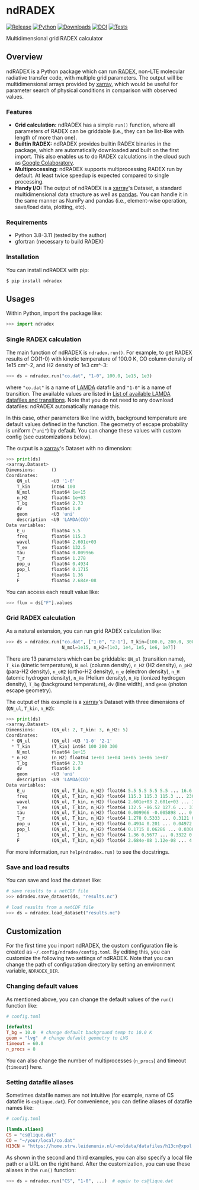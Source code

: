 # ndRADEX

[![Release](https://img.shields.io/pypi/v/ndradex?label=Release&color=cornflowerblue&style=flat-square)](https://pypi.org/project/ndradex/)
[![Python](https://img.shields.io/pypi/pyversions/ndradex?label=Python&color=cornflowerblue&style=flat-square)](https://pypi.org/project/ndradex/)
[![Downloads](https://img.shields.io/pypi/dm/ndradex?label=Downloads&color=cornflowerblue&style=flat-square)](https://pepy.tech/project/ndradex)
[![DOI](https://img.shields.io/badge/DOI-10.5281/zenodo.3384031-cornflowerblue?style=flat-square)](https://doi.org/10.5281/zenodo.3384031)
[![Tests](https://img.shields.io/github/actions/workflow/status/astropenguin/ndradex/tests.yml?label=Tests&style=flat-square)](https://github.com/astropenguin/ndradex/actions)

Multidimensional grid RADEX calculator

## Overview

ndRADEX is a Python package which can run [RADEX], non-LTE molecular radiative transfer code, with multiple grid parameters.
The output will be multidimensional arrays provided by [xarray], which would be useful for parameter search of physical conditions in comparison with observed values.

### Features

- **Grid calculation:** ndRADEX has a simple `run()` function, where all parameters of RADEX can be griddable (i.e., they can be list-like with length of more than one).
- **Builtin RADEX:** ndRADEX provides builtin RADEX binaries in the package, which are automatically downloaded and built on the first import. This also enables us to do RADEX calculations in the cloud such as [Google Colaboratory](https://colab.research.google.com).
- **Multiprocessing:** ndRADEX supports multiprocessing RADEX run by default. At least twice speedup is expected compared to single processing.
- **Handy I/O:** The output of ndRADEX is a [xarray]'s Dataset, a standard multidimensional data structure as well as [pandas]. You can handle it in the same manner as NumPy and pandas (i.e., element-wise operation, save/load data, plotting, etc).

### Requirements

- Python 3.8-3.11 (tested by the author)
- gfortran (necessary to build RADEX)

### Installation

You can install ndRADEX with pip:

```shell
$ pip install ndradex
```

## Usages

Within Python, import the package like:

```python
>>> import ndradex
```

### Single RADEX calculation

The main function of ndRADEX is `ndradex.run()`.
For example, to get RADEX results of CO(1-0) with kinetic temperature of 100.0 K, CO column density of 1e15 cm^-2, and H2 density of 1e3 cm^-3:

```python
>>> ds = ndradex.run("co.dat", "1-0", 100.0, 1e15, 1e3)
```

where `"co.dat"` is a name of [LAMDA] datafile and `"1-0"` is a name of transition.
The available values are listed in [List of available LAMDA datafiles and transitions](https://github.com/astropenguin/ndradex/wiki/List-of-available-LAMDA-datafiles-and-transitions).
Note that you do not need to any download datafiles:
ndRADEX automatically manage this.

In this case, other parameters like line width, background temperature are default values defined in the function.
The geometry of escape probability is uniform (`"uni"`) by default.
You can change these values with custom config (see customizations below).

The output is a [xarray]'s Dataset with no dimension:

```python
>>> print(ds)
<xarray.Dataset>
Dimensions:      ()
Coordinates:
    QN_ul        <U3 '1-0'
    T_kin        int64 100
    N_mol        float64 1e+15
    n_H2         float64 1e+03
    T_bg         float64 2.73
    dv           float64 1.0
    geom         <U3 'uni'
    description  <U9 'LAMDA(CO)'
Data variables:
    E_u          float64 5.5
    freq         float64 115.3
    wavel        float64 2.601e+03
    T_ex         float64 132.5
    tau          float64 0.009966
    T_r          float64 1.278
    pop_u        float64 0.4934
    pop_l        float64 0.1715
    I            float64 1.36
    F            float64 2.684e-08
```

You can access each result value like:

```python
>>> flux = ds["F"].values
```

### Grid RADEX calculation

As a natural extension, you can run grid RADEX calculation like:

```python
>>> ds = ndradex.run("co.dat", ["1-0", "2-1"], T_kin=[100.0, 200.0, 300.0],
                     N_mol=1e15, n_H2=[1e3, 1e4, 1e5, 1e6, 1e7])
```

There are 13 parameters which can be griddable:
`QN_ul` (transition name), `T_kin` (kinetic temperature), `N_mol` (column density), `n_H2` (H2 density), `n_pH2` (para-H2 density), `n_oH2` (ortho-H2 density), `n_e` (electron density), `n_H` (atomic hydrogen density), `n_He` (Helium density), `n_Hp` (ionized hydrogen density), `T_bg` (background temperature), `dv` (line width), and `geom` (photon escape geometry).

The output of this example is a [xarray]'s Dataset with three dimensions of (`QN_ul`, `T_kin`, `n_H2`):

```python
>>> print(ds)
<xarray.Dataset>
Dimensions:      (QN_ul: 2, T_kin: 3, n_H2: 5)
Coordinates:
  * QN_ul        (QN_ul) <U3 '1-0' '2-1'
  * T_kin        (T_kin) int64 100 200 300
    N_mol        float64 1e+15
  * n_H2         (n_H2) float64 1e+03 1e+04 1e+05 1e+06 1e+07
    T_bg         float64 2.73
    dv           float64 1.0
    geom         <U3 'uni'
    description  <U9 'LAMDA(CO)'
Data variables:
    E_u          (QN_ul, T_kin, n_H2) float64 5.5 5.5 5.5 5.5 ... 16.6 16.6 16.6
    freq         (QN_ul, T_kin, n_H2) float64 115.3 115.3 115.3 ... 230.5 230.5
    wavel        (QN_ul, T_kin, n_H2) float64 2.601e+03 2.601e+03 ... 1.3e+03
    T_ex         (QN_ul, T_kin, n_H2) float64 132.5 -86.52 127.6 ... 316.6 301.6
    tau          (QN_ul, T_kin, n_H2) float64 0.009966 -0.005898 ... 0.0009394
    T_r          (QN_ul, T_kin, n_H2) float64 1.278 0.5333 ... 0.3121 0.2778
    pop_u        (QN_ul, T_kin, n_H2) float64 0.4934 0.201 ... 0.04972 0.04426
    pop_l        (QN_ul, T_kin, n_H2) float64 0.1715 0.06286 ... 0.03089 0.02755
    I            (QN_ul, T_kin, n_H2) float64 1.36 0.5677 ... 0.3322 0.2957
    F            (QN_ul, T_kin, n_H2) float64 2.684e-08 1.12e-08 ... 4.666e-08
```

For more information, run `help(ndradex.run)` to see the docstrings.

### Save and load results

You can save and load the dataset like:

```python
# save results to a netCDF file
>>> ndradex.save_dataset(ds, "results.nc")

# load results from a netCDF file
>>> ds = ndradex.load_dataset("results.nc")
```

## Customization

For the first time you import ndRADEX, the custom configuration file is created as `~/.config/ndradex/config.toml`.
By editing this, you can customize the following two settings of ndRADEX.
Note that you can change the path of configuration directory by setting an environment variable, `NDRADEX_DIR`.

### Changing default values

As mentioned above, you can change the default values of the `run()` function like:

```toml
# config.toml

[defaults]
T_bg = 10.0  # change default background temp to 10.0 K
geom = "lvg"  # change default geometry to LVG
timeout = 60.0
n_procs = 8
```

You can also change the number of multiprocesses (`n_procs`) and timeout (`timeout`) here.

### Setting datafile aliases

Sometimes datafile names are not intuitive (for example, name of CS datafile is `cs@lique.dat`).
For convenience, you can define aliases of datafile names like:

```toml
# config.toml

[lamda.aliaes]
CS = "cs@lique.dat"
CO = "~/your/local/co.dat"
H13CN = "https://home.strw.leidenuniv.nl/~moldata/datafiles/h13cn@xpol.dat"
```

As shown in the second and third examples, you can also specify a local file path or a URL on the right hand.
After the customization, you can use these aliases in the `run()` function:

```python
>>> ds = ndradex.run("CS", "1-0", ...)  # equiv to cs@lique.dat
```

[xarray]: http://xarray.pydata.org/en/stable/
[RADEX]: https://home.strw.leidenuniv.nl/~moldata/radex.html
[LAMDA]: https://home.strw.leidenuniv.nl/~moldata/
[pandas]: https://pandas.pydata.org/
